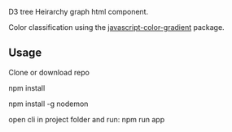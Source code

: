 D3 tree Heirarchy graph html component.

Color classification using the [javascript-color-gradient](https://github.com/Adrinlol/javascript-color-gradient) package.

## Usage

Clone or download repo

npm install

npm install -g nodemon

open cli in project folder and run:  npm run app
